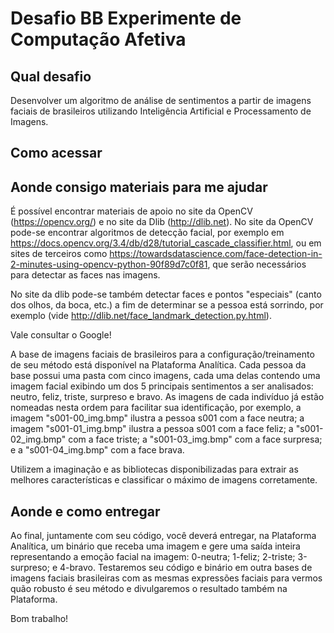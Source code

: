 # Desafio BB Experimente de Computação Afetiva

## Qual desafio
Desenvolver um algoritmo de análise de sentimentos a partir de imagens faciais de brasileiros utilizando Inteligência Artificial e Processamento de Imagens.

## Como acessar

## Aonde consigo materiais para me ajudar
É possível encontrar materiais de apoio no site da OpenCV (https://opencv.org/) e no site da Dlib (http://dlib.net).
No site da OpenCV pode-se encontrar algoritmos de detecção facial, por exemplo em https://docs.opencv.org/3.4/db/d28/tutorial_cascade_classifier.html, ou em sites de terceiros como https://towardsdatascience.com/face-detection-in-2-minutes-using-opencv-python-90f89d7c0f81, que serão necessários para detectar as faces nas imagens.
 
No site da dlib pode-se também detectar faces e pontos "especiais" (canto dos olhos, da boca, etc.) a fim de determinar se a pessoa está sorrindo, por exemplo (vide http://dlib.net/face_landmark_detection.py.html).   
 
Vale consultar o Google!
 
A base de imagens faciais de brasileiros para a configuração/treinamento de seu método está disponível na Plataforma Analítica. Cada pessoa da base possui uma pasta com cinco imagens, cada uma delas contendo uma imagem facial exibindo um dos 5 principais sentimentos a ser analisados: neutro, feliz, triste, surpreso e bravo. As imagens de cada indivíduo já estão nomeadas nesta ordem para facilitar sua identificação, por exemplo, a imagem "s001-00_img.bmp" ilustra a pessoa s001 com a face neutra; a imagem  "s001-01_img.bmp" ilustra a pessoa s001 com a face feliz; a "s001-02_img.bmp" com a face triste; a "s001-03_img.bmp" com a face surpresa; e a "s001-04_img.bmp" com a face brava.
 
Utilizem a imaginação e as bibliotecas disponibilizadas para extrair as melhores características e classificar o máximo de imagens corretamente.

## Aonde e como entregar

Ao final, juntamente com seu código, você deverá entregar, na Plataforma Analítica, um binário que receba uma imagem e gere uma saída inteira representando a emoção facial na imagem: 0-neutra; 1-feliz; 2-triste; 3-surpreso; e 4-bravo. Testaremos seu código e binário em outra bases de imagens faciais brasileiras com as mesmas expressões faciais para vermos quão robusto é seu método e divulgaremos o resultado também na Plataforma.
 
Bom trabalho!
